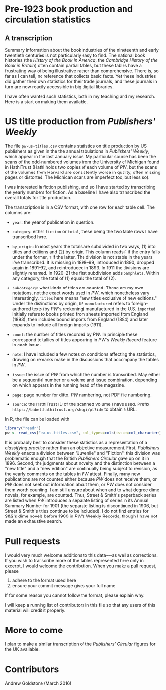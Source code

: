 
# Pre-1923 book production and circulation statistics

## A transcription

Summary information about the book industries of the nineteenth and early twentieth centuries is not particularly easy to find. The national book histories (the *History of the Book in America*, the *Cambridge History of the Book in Britain*) often contain partial tables, but these tables have a frustrating way of being illustrative rather than comprehensive. There is, so far as I can tell, no reference that collects basic facts. Yet these industries did gather their own statistics for their trade journals, and these journals in turn are now readily accessible in big digital libraries.

I have often wanted such statistics, both in my teaching and my research. Here is a start on making them available.

# US title production from *Publishers' Weekly*

The file `pw-us-titles.csv` contains statistics on title production by US publishers as given in the the annual tabulations in *Publishers' Weekly*, which appear in the last January issue. My particular source has been the scans of the odd-numbered volumes from the University of Michigan found in HathiTrust (Hathi holds two copies of each volume of *PW*, but the scans of the volumes from Harvard are consistently worse in quality, often missing pages or distorted. The Michican scans are imperfect too, but less so).

I was interested in fiction publishing, and so I have started by transcribing the yearly numbers for fiction. As a baseline I have also transcribed the overall totals for title production.

The transcription is in a CSV format, with one row for each table cell. The columns are:

- `year`: the year of publication in question.

- `category`: either `fiction` or `total`, these being the two table rows I have transcribed here.

- `by_origin`: In most years the totals are subdivided in two ways, (1) into titles and editions and (2) by origin. This column reads `F` if the entry falls under the former, `T` if the latter. The division is not stable in the years I've transcribed. It is missing in 1898–99, introduced in 1890, dropped again in 1891–92, and reintroduced in 1893. In 1911 the divisions are slightly renamed. In 1920–21 the first subdivision adds `pamphlets`. Within any category, the total of (1) equals the total of (2).

- `subcategory`: what kinds of titles are counted. These are my own notations, not the exact words used in *PW*, which nonetheless vary interestingly. `titles` here means "new titles exclusive of new editions." Under the distinctions by origin, `US manufactured` refers to foreign-authored texts (by *PW*'s reckoning) manufactured in the U.S. `imported` initially refers to books printed from sheets imported from England (1893), then includes bound imports from England (1894) and later expands to include all foreign imports (1911).

- `count`: the number of titles recorded by *PW*. In principle these correspond to tallies of titles appearing in *PW*'s *Weekly Record* feature in each issue.

- `note`: I have included a few notes on conditions affecting the statistics, drawing on remarks make in the discussions that accompany the tables in *PW*.

- `issue`: the issue of *PW* from which the number is transcribed. May either be a sequential number or a volume and issue combination, depending on which appears in the running head of the magazine.

- `page`: page number for ditto. *PW* numbering, not PDF file numbering.

- `source`: the HathiTrust ID of the scanned volume I have used. Prefix `https://babel.hathitrust.org/shcgi/pt?id=` to obtain a URL.

In R, the file can be loaded with

```R
library("readr")
pw <- read_csv("pw-us-titles.csv", col_types=cols(issue=col_character()))
```

It is probably best to consider these statistics as a representation of a *classifying practice* rather than an objective measurement. First, *Publishers Weekly* enacts a division between "Juvenile" and "Fiction"; this division was problematic enough that the British *Publishers Circular* gave up on it in 1896. Second, the judgments about novelty and the distinction between a "new title" and a "new edition" are continually being subject to revision, as the yearly comments on the tables in *PW* attest. Finally, many new publications are not counted either because *PW* does not receive them, or *PW* does not seek out information about them, or *PW* does not consider them worth counting. I am still unsure about when and to what degree dime novels, for example, are counted. Thus, Street & Smith's paperback series are listed when *PW* introduces a separate listing of series in its Annual Summary Number for 1901 (the separate listing is discontinued in 1906, but Street & Smith's titles continue to be included). I do not find entries for S&S's dime novels before 1900 in *PW*'s Weekly Records, though I have not made an exhaustive search.

# Pull requests

I would very much welcome additions to this data---as well as corrections. If you wish to transcribe more of the tables represented here only in excerpt, I would welcome the contribution. When you make a pull request, please

1. adhere to the format used here
2. ensure your commit message gives your full name

If for some reason you cannot follow the format, please explain why.

I will keep a running list of contributors in this file so that any users of this material will credit it properly.

# More to come

I plan to make a similar transcription of the *Publishers' Circular* figures for the UK available.

# Contributors

Andrew Goldstone (March 2016)
